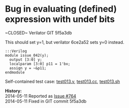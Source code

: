 
Bug in evaluating (defined) expression with undef bits
======================================================

~CLOSED~ Verilator GIT 5f5a3db

This should set y=1, but verilator 6ce2a52 sets y=0 instead.

    :::Verilog
    module issue_042(y);
      output [3:0] y;
      localparam [3:0] p11 = 1'bx;
      assign y = ~&p11;
    endmodule

Self-contained test case:
[test013.v](http://svn.clifford.at/handicraft/2014/verilatortest/test013.v),
[test013.cc](http://svn.clifford.at/handicraft/2014/verilatortest/test013.cc),
[test013.sh](http://svn.clifford.at/handicraft/2014/verilatortest/test013.sh)

**History:**  
2014-05-11 Reported as [Issue #764](http://www.veripool.org/issues/764-Verilator-Bug-in-evaluating-defined-expression-with-undef-bits)  
2014-05-11 Fixed in GIT commit 5f5a3db  
